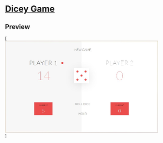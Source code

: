# [Dicey Game](https://dicey-black-jack.herokuapp.com/)

## Preview

[![App Preview](https://github.com/laugeorge/diceygame/blob/master/README/snapshot.JPG)]